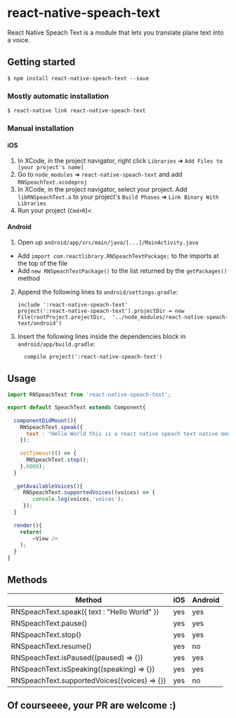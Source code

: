 
# react-native-speach-text

React Native Speach Text is a module that lets you translate plane text into a voice.

## Getting started

`$ npm install react-native-speach-text --save`

### Mostly automatic installation

`$ react-native link react-native-speach-text`

### Manual installation


#### iOS

1. In XCode, in the project navigator, right click `Libraries` ➜ `Add Files to [your project's name]`
2. Go to `node_modules` ➜ `react-native-speach-text` and add `RNSpeachText.xcodeproj`
3. In XCode, in the project navigator, select your project. Add `libRNSpeachText.a` to your project's `Build Phases` ➜ `Link Binary With Libraries`
4. Run your project (`Cmd+R`)<

#### Android

1. Open up `android/app/src/main/java/[...]/MainActivity.java`
  - Add `import com.reactlibrary.RNSpeachTextPackage;` to the imports at the top of the file
  - Add `new RNSpeachTextPackage()` to the list returned by the `getPackages()` method
2. Append the following lines to `android/settings.gradle`:
  	```
  	include ':react-native-speach-text'
  	project(':react-native-speach-text').projectDir = new File(rootProject.projectDir, 	'../node_modules/react-native-speach-text/android')
  	```
3. Insert the following lines inside the dependencies block in `android/app/build.gradle`:
  	```
      compile project(':react-native-speach-text')
  	```

## Usage
```javascript
import RNSpeachText from 'react-native-speach-text';

export default SpeachText extends Component{
  
  componentDidMount(){
    RNSpeachText.speak({
      text : "Hello World this is a react native speach text native module, and this voice will stop in 5,4,3,2,1, now!"
    });
    
    setTimeout(() => {
      RNSpeachText.stop();
    },6000);
  }
  
  _getAvailableVoices(){
     RNSpeachText.supportedVoices((voices) => {
        console.log(voices,'voices');
     });
  }
  
  render(){
    return(
        <View />
    );
  } 
}
```

## Methods

| Method | iOS | Android |
| ------- | ----| --------|
| RNSpeachText.speak({ text : "Hello World" }) | yes | yes |
| RNSpeachText.pause() | yes | yes |
| RNSpeachText.stop()  | yes | yes |
| RNSpeachText.resume() | yes | no |
| RNSpeachText.isPaused((paused) => {}) | yes | yes |
| RNSpeachText.isSpeaking((speaking) => {}) | yes | yes |
| RNSpeachText.supportedVoices((voices) => {}) | yes | no |

## Of courseeee, your PR are welcome :)
  
